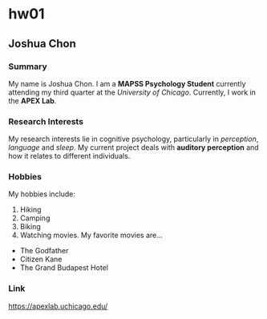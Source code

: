 # hw01
## Joshua Chon

### Summary
My name is Joshua Chon. I am a **MAPSS Psychology Student** currently attending my third quarter at the *University of Chicago*. Currently, I work in the **APEX Lab**.

### Research Interests
My research interests lie in cognitive psychology, particularly in *perception*, *language* and *sleep*. My current project deals with **auditory perception** and how it relates to different individuals. 

### Hobbies
My hobbies include:
1. Hiking
2. Camping
3. Biking
4. Watching movies. My favorite movies are...
  * The Godfather
  * Citizen Kane
  * The Grand Budapest Hotel
  
### Link
https://apexlab.uchicago.edu/